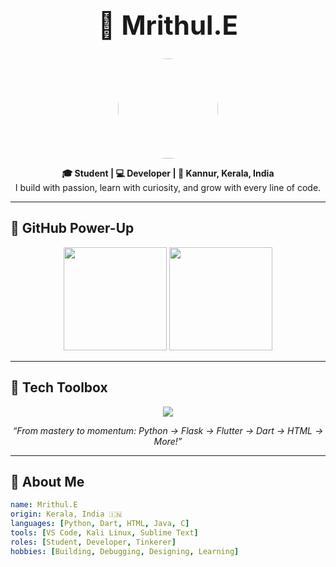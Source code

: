 <!-- Mrithul.E GitHub Profile README -->

<h1 align="center" style="font-size:3em;">🚀 Mrithul.E</h1>

<p align="center">
  <img src="https://avatars.githubusercontent.com/u/125123198?v=4" width="160" style="border-radius: 50%;" />
</p>

<p align="center">
  <b>🎓 Student | 💻 Developer | 📍 Kannur, Kerala, India</b><br>
  I build with passion, learn with curiosity, and grow with every line of code.
</p>

---

## 🖤 GitHub Power-Up

<p align="center">
  <img src="https://github-readme-stats.vercel.app/api?username=Mrithul-E&show_icons=true&theme=tokyonight&hide_border=true&border_radius=20" height="165"/>
  <img src="https://github-readme-stats.vercel.app/api/top-langs/?username=Mrithul-E&layout=compact&theme=tokyonight&hide_border=true&border_radius=20" height="165"/>
</p>

---

## 🔧 Tech Toolbox

<p align="center">
  <img src="https://skillicons.dev/icons?i=python,flask,flutter,dart,html,java,c,vscode,sublime,stackoverflow,kali" />
</p>

<p align="center"><i>“From mastery to momentum: Python → Flask → Flutter → Dart → HTML → More!”</i></p>

---

## 🧬 About Me

```yaml
name: Mrithul.E
origin: Kerala, India 🇮🇳
languages: [Python, Dart, HTML, Java, C]
tools: [VS Code, Kali Linux, Sublime Text]
roles: [Student, Developer, Tinkerer]
hobbies: [Building, Debugging, Designing, Learning]
